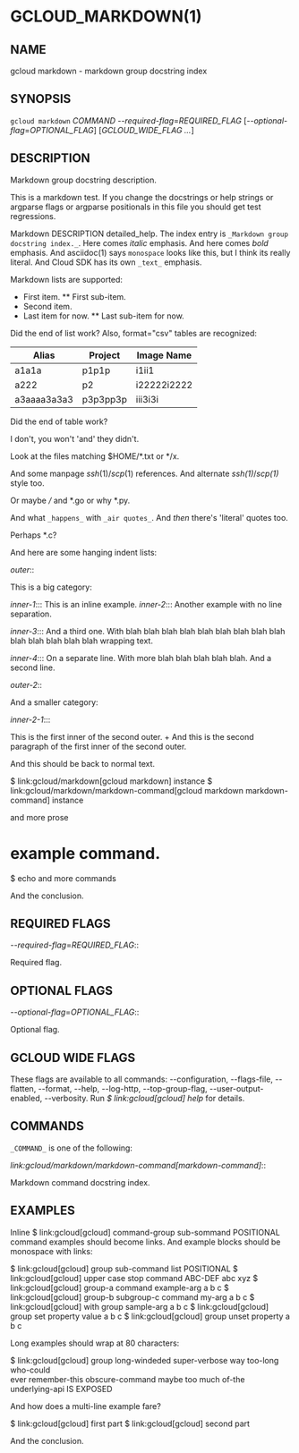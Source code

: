 # GCLOUD_MARKDOWN(1)


## NAME

gcloud markdown - markdown group docstring index


## SYNOPSIS

`gcloud markdown` _COMMAND_ *--required-flag*=_REQUIRED_FLAG_ [*--optional-flag*=_OPTIONAL_FLAG_] [_GCLOUD_WIDE_FLAG ..._]


## DESCRIPTION

Markdown group docstring description.

This is a markdown test. If you change the docstrings or help strings
or argparse flags or argparse positionals in this file you should get
test regressions.

Markdown DESCRIPTION detailed_help. The index entry is `_Markdown group docstring index._`.
Here comes _italic_ emphasis. And here comes *bold* emphasis. And
asciidoc(1) says `monospace` looks like this, but I think its really
literal. And Cloud SDK has its own `_text_` emphasis.

Markdown lists are supported:

* First item.
** First sub-item.
* Second item.
* Last item for now.
** Last sub-item for now.

Did the end of list work? Also, format="csv" tables are recognized:

Alias | Project | Image Name
--- | --- | ---
a1a1a | p1p1p | i1ii1
a222 | p2 | i22222i2222
a3aaaa3a3a3 | p3p3pp3p | iii3i3i

Did the end of table work?

I don't, you won't 'and' they didn't.

Look at the files matching $HOME/*.txt or */x.

And some manpage *ssh*(1)/*scp*(1) references. And alternate
*ssh(1)*/*scp(1)* style too.

Or maybe */* and *.go or why *.py.

And what `_happens_` with `_air quotes_`. And _then_ there's 'literal'
quotes too.

Perhaps *.c?

And here are some hanging indent lists:

*outer*::

This is a big category:

*inner-1*::: This is an inline example.
*inner-2*::: Another example with no line separation.

*inner-3*::: And a third one. With blah blah blah blah blah blah blah blah blah blah blah blah blah blah wrapping text.

*inner-4*:::
On a separate line. With more blah blah blah blah blah.
And a second line.

*outer-2*::

And a smaller category:

*inner-2-1*:::

This is the first inner of the second outer.
+
And this is the second paragraph of the first inner of the second
outer.

And this should be back to normal text.

  $ link:gcloud/markdown[gcloud markdown] instance
  $ link:gcloud/markdown/markdown-command[gcloud markdown markdown-command] instance

and more prose

  # example command.
  $ echo and more commands

And the conclusion.


## REQUIRED FLAGS

*--required-flag*=_REQUIRED_FLAG_::

Required flag.


## OPTIONAL FLAGS

*--optional-flag*=_OPTIONAL_FLAG_::

Optional flag.


## GCLOUD WIDE FLAGS

These flags are available to all commands: --configuration, --flags-file, --flatten, --format, --help, --log-http, --top-group-flag, --user-output-enabled, --verbosity.
Run *$ link:gcloud[gcloud] help* for details.


## COMMANDS

`_COMMAND_` is one of the following:

*link:gcloud/markdown/markdown-command[markdown-command]*::

Markdown command docstring index.


## EXAMPLES

Inline $ link:gcloud[gcloud] command-group sub-sommand POSITIONAL command examples
should become links. And example blocks should be monospace with
links:

  $ link:gcloud[gcloud] group sub-command list POSITIONAL
  $ link:gcloud[gcloud] upper case stop command ABC-DEF abc xyz
  $ link:gcloud[gcloud] group-a command example-arg a b c
  $ link:gcloud[gcloud] group-b subgroup-c command my-arg a b c
  $ link:gcloud[gcloud] with group sample-arg a b c
  $ link:gcloud[gcloud] group set property value a b c
  $ link:gcloud[gcloud] group unset property a b c

Long examples should wrap at 80 characters:

  $ link:gcloud[gcloud] group long-windeded super-verbose way too-long who-could \
      ever remember-this obscure-command maybe too much of-the \
      underlying-api IS EXPOSED

And how does a multi-line example fare?

  $ link:gcloud[gcloud] first part
  $ link:gcloud[gcloud] second part

And the conclusion.
